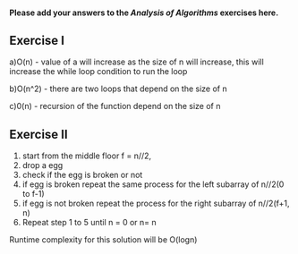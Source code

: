 #### Please add your answers to the ***Analysis of  Algorithms*** exercises here.

## Exercise I

a)O(n) - value of a will increase as the size of n  will increase, this will increase the while loop condition to run the loop


b)O(n^2) - there are two loops that depend on the size of n


c)0(n) - recursion of the function depend on the size of n

## Exercise II

1) start from the middle floor f = n//2, 
2) drop a egg
3) check if the egg is broken or not
4) if egg is  broken repeat  the same process for the left subarray of   n//2(0 to f-1)
5) if egg is not broken repeat the process for  the right subarray of   n//2(f+1, n)
6) Repeat step 1 to 5 until n = 0 or n= n

Runtime complexity for this solution will be O(logn)


